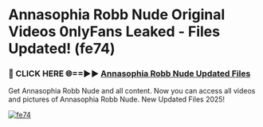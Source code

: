 # Annasophia Robb Nude Original Videos 0nlyFans Leaked - Files Updated! (fe74)

<h3>🔴 CLICK HERE 🌐==►► <a href="https://tinyurl.com/52m3yx9h" rel="nofollow">Annasophia Robb Nude Updated Files</a></h3>

Get Annasophia Robb Nude and all content. Now you can access all videos and pictures of Annasophia Robb Nude. New Updated Files 2025!

[![fe74](https://i.imgur.com/TnHtlc8.gif)](https://tinyurl.com/52m3yx9h)
